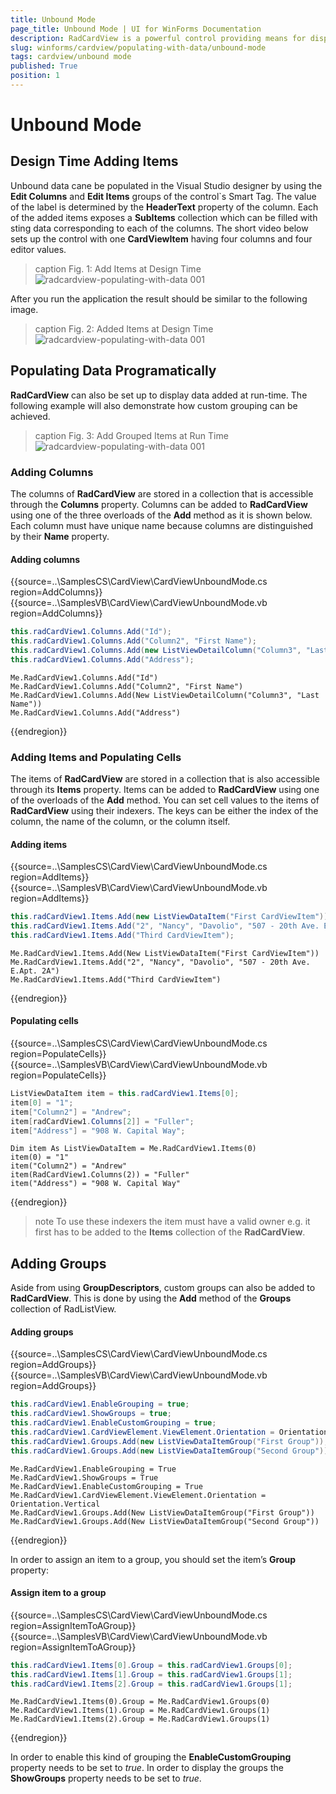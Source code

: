 ```yaml
---
title: Unbound Mode
page_title: Unbound Mode | UI for WinForms Documentation
description: RadCardView is a powerful control providing means for displaying and editing data organized in a card layout.
slug: winforms/cardview/populating-with-data/unbound-mode
tags: cardview/unbound mode
published: True
position: 1
---
```


# Unbound Mode

## Design Time Adding Items

Unbound data cane be populated in the Visual Studio designer by using the __Edit Columns__ and __Edit Items__ groups of the control`s Smart Tag. The value of the label is determined by the __HeaderText__ property of the column. Each of the added items exposes a __SubItems__ collection which can be filled with sting data corresponding to each of the columns. The short video below sets up the control with one __CardViewItem__ having four columns and four editor values.

>caption Fig. 1: Add Items at Design Time
![radcardview-populating-with-data 001](images/radcardview-populating-with-data002.gif)

After you run the application the result should be similar to the following image.

>caption Fig. 2: Added Items at Design Time
![radcardview-populating-with-data 001](images/radcardview-populating-with-data003.png)

## Populating Data Programatically

__RadCardView__ can also be set up to display data added at run-time. The following example will also demonstrate how custom grouping can be achieved. 

>caption Fig. 3: Add Grouped Items at Run Time
![radcardview-populating-with-data 001](images/radcardview-populating-with-data004.gif)
### Adding Columns

The columns of __RadCardView__ are stored in a collection that is accessible through the __Columns__ property. Columns can be added to __RadCardView__ using one of the three overloads of the __Add__ method as it is shown below. Each column must have unique name because columns are distinguished by their __Name__ property. 

#### Adding columns

{{source=..\SamplesCS\CardView\CardViewUnboundMode.cs region=AddColumns}} 
{{source=..\SamplesVB\CardView\CardViewUnboundMode.vb region=AddColumns}}
````C#
this.radCardView1.Columns.Add("Id");
this.radCardView1.Columns.Add("Column2", "First Name");
this.radCardView1.Columns.Add(new ListViewDetailColumn("Column3", "Last Name"));
this.radCardView1.Columns.Add("Address");

````
````VB.NET
Me.RadCardView1.Columns.Add("Id")
Me.RadCardView1.Columns.Add("Column2", "First Name")
Me.RadCardView1.Columns.Add(New ListViewDetailColumn("Column3", "Last Name"))
Me.RadCardView1.Columns.Add("Address")

```` 



{{endregion}} 

### Adding Items and Populating Cells

The items of __RadCardView__ are stored in a collection that is also accessible through its __Items__ property. Items can be added to __RadCardView__ using one of the overloads of the __Add__ method. You can set cell values to the items of __RadCardView__ using their indexers. The keys can be either the index of the column, the name of the column, or the column itself.

#### Adding items

{{source=..\SamplesCS\CardView\CardViewUnboundMode.cs region=AddItems}} 
{{source=..\SamplesVB\CardView\CardViewUnboundMode.vb region=AddItems}} 

````C#
this.radCardView1.Items.Add(new ListViewDataItem("First CardViewItem"));
this.radCardView1.Items.Add("2", "Nancy", "Davolio", "507 - 20th Ave. E.Apt. 2A");
this.radCardView1.Items.Add("Third CardViewItem");

````
````VB.NET
Me.RadCardView1.Items.Add(New ListViewDataItem("First CardViewItem"))
Me.RadCardView1.Items.Add("2", "Nancy", "Davolio", "507 - 20th Ave. E.Apt. 2A")
Me.RadCardView1.Items.Add("Third CardViewItem")

````

{{endregion}} 

#### Populating cells

{{source=..\SamplesCS\CardView\CardViewUnboundMode.cs region=PopulateCells}} 
{{source=..\SamplesVB\CardView\CardViewUnboundMode.vb region=PopulateCells}}
````C#
ListViewDataItem item = this.radCardView1.Items[0];
item[0] = "1";
item["Column2"] = "Andrew";
item[radCardView1.Columns[2]] = "Fuller";
item["Address"] = "908 W. Capital Way";

````
````VB.NET
Dim item As ListViewDataItem = Me.RadCardView1.Items(0)
item(0) = "1"
item("Column2") = "Andrew"
item(RadCardView1.Columns(2)) = "Fuller"
item("Address") = "908 W. Capital Way"

```` 



{{endregion}} 

>note To use these indexers the item must have a valid owner e.g. it first has to be added to the __Items__ collection of the __RadCardView__.
>

## Adding Groups

Aside from using __GroupDescriptors__, custom groups can also be added to __RadCardView__. This is done by using the __Add__ method of the __Groups__ collection of RadListView.

#### Adding groups

{{source=..\SamplesCS\CardView\CardViewUnboundMode.cs region=AddGroups}} 
{{source=..\SamplesVB\CardView\CardViewUnboundMode.vb region=AddGroups}}
````C#
this.radCardView1.EnableGrouping = true;
this.radCardView1.ShowGroups = true;
this.radCardView1.EnableCustomGrouping = true;
this.radCardView1.CardViewElement.ViewElement.Orientation = Orientation.Vertical;
this.radCardView1.Groups.Add(new ListViewDataItemGroup("First Group"));
this.radCardView1.Groups.Add(new ListViewDataItemGroup("Second Group"));

````
````VB.NET
Me.RadCardView1.EnableGrouping = True
Me.RadCardView1.ShowGroups = True
Me.RadCardView1.EnableCustomGrouping = True
Me.RadCardView1.CardViewElement.ViewElement.Orientation = Orientation.Vertical
Me.RadCardView1.Groups.Add(New ListViewDataItemGroup("First Group"))
Me.RadCardView1.Groups.Add(New ListViewDataItemGroup("Second Group"))

```` 



{{endregion}} 

In order to assign an item to a group, you should set the item’s __Group__ property:

#### Assign item to a group

{{source=..\SamplesCS\CardView\CardViewUnboundMode.cs region=AssignItemToAGroup}} 
{{source=..\SamplesVB\CardView\CardViewUnboundMode.vb region=AssignItemToAGroup}}
````C#
this.radCardView1.Items[0].Group = this.radCardView1.Groups[0];
this.radCardView1.Items[1].Group = this.radCardView1.Groups[1];
this.radCardView1.Items[2].Group = this.radCardView1.Groups[1];

````
````VB.NET
Me.RadCardView1.Items(0).Group = Me.RadCardView1.Groups(0)
Me.RadCardView1.Items(1).Group = Me.RadCardView1.Groups(1)
Me.RadCardView1.Items(2).Group = Me.RadCardView1.Groups(1)

```` 



{{endregion}} 

In order to enable this kind of grouping the __EnableCustomGrouping__ property needs to be set to *true*. In order to display the groups the __ShowGroups__ property needs to be set to *true*.
		

